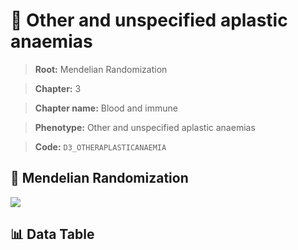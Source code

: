# 🧪 Other and unspecified aplastic anaemias

> **Root:** Mendelian Randomization

> **Chapter:** 3  

> **Chapter name:** Blood and immune

> **Phenotype:** Other and unspecified aplastic anaemias  

> **Code:** `D3_OTHERAPLASTICANAEMIA`

## 🧬 Mendelian Randomization  

<img src="/MR/Figures/Forward/D3_OTHERAPLASTICANAEMIA.png"/>

## 📊 Data Table

<CsvTableMRF src="/public/MR/Data/Forward/D3_OTHERAPLASTICANAEMIA.csv"/>
